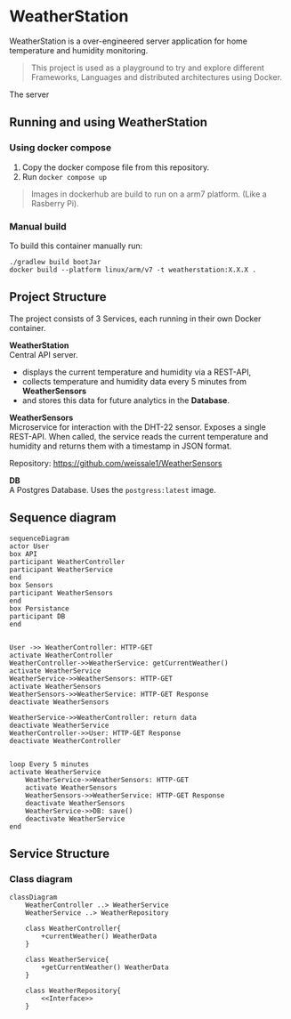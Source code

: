 # WeatherStation
WeatherStation is a over-engineered server application for home temperature and humidity monitoring.

> This project is used as a playground to try and explore
> different Frameworks, Languages and distributed architectures using Docker.

The server


## Running and using WeatherStation
### Using docker compose
1. Copy the docker compose file from this repository.
2. Run `docker compose up`

> Images in dockerhub are build to run on a arm7 platform. (Like a Rasberry Pi).

### Manual build
To build this container manually run:
```
./gradlew build bootJar
docker build --platform linux/arm/v7 -t weatherstation:X.X.X .
```

## Project Structure
The project consists of 3 Services, each running in their own Docker container.

**WeatherStation**\
Central API server.
- displays the current temperature and humidity via a REST-API,
- collects temperature and humidity data every 5 minutes from **WeatherSensors**
- and stores this data for future analytics in the **Database**.

**WeatherSensors**\
Microservice for interaction with the DHT-22 sensor.
Exposes a single REST-API. When called, the service reads the current temperature and
humidity and returns them with a timestamp in JSON format.

Repository: https://github.com/weissale1/WeatherSensors


**DB**\
A Postgres Database. Uses the `postgress:latest` image.


## Sequence diagram
```mermaid
sequenceDiagram
actor User
box API
participant WeatherController
participant WeatherService
end
box Sensors
participant WeatherSensors
end
box Persistance
participant DB
end


User ->> WeatherController: HTTP-GET 
activate WeatherController
WeatherController->>WeatherService: getCurrentWeather()
activate WeatherService
WeatherService->>WeatherSensors: HTTP-GET
activate WeatherSensors
WeatherSensors->>WeatherService: HTTP-GET Response
deactivate WeatherSensors

WeatherService->>WeatherController: return data
deactivate WeatherService
WeatherController->>User: HTTP-GET Response
deactivate WeatherController 


loop Every 5 minutes
activate WeatherService
    WeatherService->>WeatherSensors: HTTP-GET
    activate WeatherSensors
    WeatherSensors->>WeatherService: HTTP-GET Response
    deactivate WeatherSensors
    WeatherService->>DB: save()
    deactivate WeatherService
end
```

## Service Structure

### Class diagram

```mermaid
classDiagram
    WeatherController ..> WeatherService
    WeatherService ..> WeatherRepository

    class WeatherController{
        +currentWeather() WeatherData
    }

    class WeatherService{
        +getCurrentWeather() WeatherData
    }

    class WeatherRepository{
        <<Interface>>
    }
```



